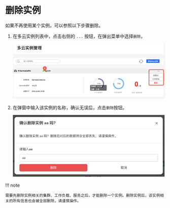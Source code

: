 # 删除实例

如果不再使用某个实例，可以参照以下步骤删除。

1. 在多云实例列表中，点击右侧的 `...` 按钮，在弹出菜单中选择`删除`。

    ![delete](../images/delete01.png)

2. 在弹窗中输入该实例的名称，确认无误后，点击`删除`按钮。

    ![delete](../images/delete02.png)

!!! note

    需要先删除实例相关的集群、工作负载、服务之后，才能删除一个实例。删除实例后，该实例相关的所有信息也会被全部删除，请谨慎操作。
